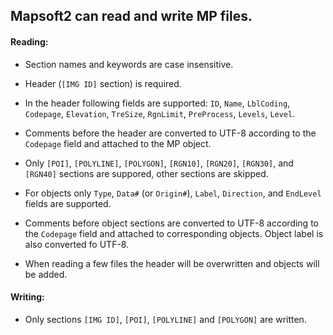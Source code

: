 ## Mapsoft2 can read and write MP files.


#### Reading:

- Section names and keywords are case insensitive.

- Header (`[IMG ID]` section) is required.

- In the header following fields are supported: `ID`, `Name`,
  `LblCoding`, `Codepage`, `Elevation`, `TreSize`, `RgnLimit`,
  `PreProcess`, `Levels`, `Level`.

- Comments before the header are converted to UTF-8 according to the
  `Codepage` field  and attached to the MP object.

- Only `[POI]`, `[POLYLINE]`, `[POLYGON]`,
  `[RGN10]`, `[RGN20]`, `[RGN30]`, and `[RGN40]`
  sections are suppored, other sections are skipped.

- For objects only `Type`, `Data#` (or `Origin#`), `Label`,
  `Direction`, and `EndLevel` fields are supported.

- Comments before object sections are converted to UTF-8 according to the
  `Codepage` field and attached to corresponding objects. Object label is
  also converted fo UTF-8.

- When reading a few files the header will be overwritten and
  objects will be added.

#### Writing:

- Only sections `[IMG ID]`, `[POI]`, `[POLYLINE]` and `[POLYGON]` are written.



